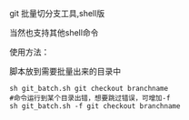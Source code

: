 
git 批量切分支工具,shell版

当然也支持其他shell命令

使用方法：

脚本放到需要批量出来的目录中

```
sh git_batch.sh git checkout branchname
#命令运行到某个目录出错，想要跳过错误，可增加-f
sh git_batch.sh -f git checkout branchname
````
